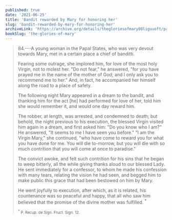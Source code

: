 ```yaml
---
published: true
date: '2021-06-25'
title: 'Bandit rewarded by Mary for honoring her'
slug: 'bandit-rewarded-by-mary-for-honoring-her'
archiveLink: 'https://archive.org/details/thegloriesofmary00liguuoft/page/722?view=theater'
bookSlug: 'the-glories-of-mary'
---
```


> 84.---A young woman in the Papal States, who was very devout towards Mary, met in a certain place a chief of banditti.
>
> Fearing some outrage, she implored him, for love of the most holy Virgin, not to molest her. "Do not fear," he answered, "for you have prayed me in the name of the mother of God; and I only ask you to recommend me to her." And, in fact, he accompanied her himself along the road to a place of safety.
>
> The following night Mary appeared in a dream to the bandit, and thanking him for the act [he] had performed for love of her, told him she would remember it, and would one day reward him.
>
> The robber, at length, was arrested, and condemned to death; but behold, the night previous to his execution, the blessed Virgin visited him again in a dream, and first asked him: "Do you know who I am?" He answered, "It seems to me I have seen you before." "I am the Virgin Mary," she continued, "who have come to reward you for what you have done for me. You will die to-morrow, but you will die with so much contrition that you will come at once to paradise."
>
> The convict awoke, and felt such contrition for his sins that he began to weep bitterly, all the while giving thanks aloud to our blessed Lady. He sent immediately for a confessor, to whom he made his confession with many tears, relating the vision he had seen, and begged him to make public this grace that had been bestowed on him by Mary.
>
> He went joyfully to execution, after which, as it is related, his countenance was so peaceful and happy, that all who saw him believed that the promise of the divine mother was fulfilled. <sup>*</sup>
>
> <small><sup>*</sup> P. Recup. de Sign. Fruct. Sign. 12.</small>